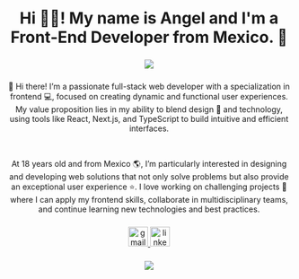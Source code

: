 <h1 align="center">Hi 👋🏼! My name is Angel and I'm a Front-End Developer from Mexico. 🌮</h1>

###

<div align="center">
<p align="center">
  <a href="https://skillicons.dev">
    <img src="https://skillicons.dev/icons?i=git,css,figma,html,js,nextjs,postgres,react,tailwind,threejs,ts" />
  </a>
</p>
</div>

###
  
<div align="center">
<p>👋 Hi there! I’m a passionate full-stack web developer with a specialization in frontend 💻, focused on creating dynamic and functional user experiences. My value proposition lies in my ability to blend design 🎨 and technology, using tools like React, Next.js, and TypeScript to build intuitive and efficient interfaces.
</p>
<br>
<p>
  At 18 years old and from Mexico 🌎, I’m particularly interested in designing and developing web solutions that not only solve problems but also provide an exceptional user experience ⭐. I love working on challenging projects 🚀 where I can apply my frontend skills, collaborate in multidisciplinary teams, and continue learning new technologies and best practices.
</p>  
</div>

###

<div align="center">
  <a href="https://mail.google.com/mail/?view=cm&fs=1&to=angelvazquezoriginal@gmail.com" target="_blank">
    <img src="https://img.shields.io/static/v1?message=Gmail&logo=gmail&label=&color=D14836&logoColor=white&labelColor=&style=flat" height="35" alt="gmail logo"  />
  </a>
  <a href="https://www.linkedin.com/in/angel-vazquez-89a08a25b/" target="_blank">
    <img src="https://img.shields.io/static/v1?message=LinkedIn&logo=linkedin&label=&color=0077B5&logoColor=white&labelColor=&style=flat" height="35" alt="linkedin logo"  />
  </a>
</div>

###


###

<div align="center">
<img id="example-view" src="https://spotify-github-profile.kittinanx.com/api/view?uid=z7kek46vebr94msh4738yxh8s&amp;cover_image=true&amp;theme=compact&amp;show_offline=false&amp;background_color=121212&amp;interchange=false">
</div


###
###
